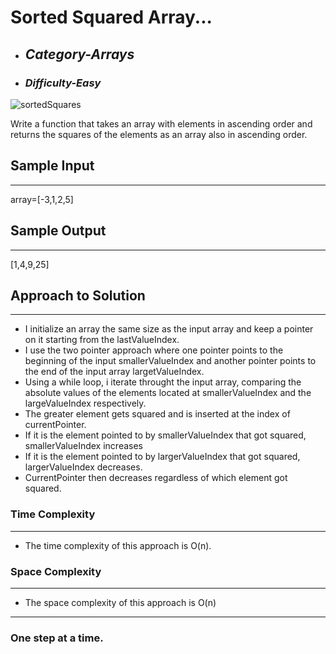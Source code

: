 # Sorted Squared Array...

- ## **_Category-Arrays_**
- ### **_Difficulty-Easy_**
![sortedSquares](https://github.com/belisky/AlgoMornings/assets/61013338/9e98177a-c139-4b60-9478-cadb23236191)


Write a function that takes an array with elements in ascending order and returns the squares of the elements as an array also in ascending order.

## Sample Input

---

array=[-3,1,2,5]

## Sample Output

---

[1,4,9,25]

## Approach to Solution

---

- I initialize an array the same size as the input array and keep a pointer on it starting from the lastValueIndex.
- I use the two pointer approach where one pointer points to the beginning of the input smallerValueIndex and another pointer points to the end of the input array largetValueIndex.
- Using a while loop, i iterate throught the input array, comparing the absolute values of the elements located at smallerValueIndex and the largeValueIndex respectively.
- The greater element gets squared and is inserted at the index of currentPointer.
- If it is the element pointed to by smallerValueIndex that got squared, smallerValueIndex increases
- If it is the element pointed to by largerValueIndex that got squared, largerValueIndex decreases.
- CurrentPointer then decreases regardless of which element got squared.

### Time Complexity

---

- The time complexity of this approach is O(n).

### Space Complexity

---

- The space complexity of this approach is O(n)

---

### One step at a time.
